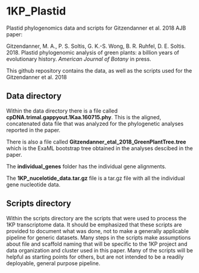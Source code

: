# 1KP_Plastid
Plastid phylogenomics data and scripts for Gitzendanner et al. 2018 AJB paper:

Gitzendanner, M. A., P. S. Soltis, G. K.-S. Wong, B. R. Ruhfel, D. E. Soltis. 2018. Plastid phylogenomic analysis of green plants: a billion years of evolutionary history. _American Journal of Botany_ in press.

This github repository contains the data, as well as the scripts used for the Gitzendanner et al. 2018 

## Data directory

Within the data directory there is a file called **cpDNA.trimal.gappyout.1Kaa.160715.phy**. This is the aligned, concatenated data file that was analyzed for the phylogenetic analyses reported in the paper.

There is also a file called **Gitzendanner_etal_2018_GreenPlantTree.tree** which is the ExaML bootstrap tree obtained in the analyses descibed in the paper.

The **individual_genes** folder has the individual gene alignments. 

The **1KP_nucelotide_data.tar.gz** file is a tar.gz file with all the individual gene nucleotide data.

## Scripts directory

Within the scripts directory are the scripts that were used to process the 1KP transcriptome data. It should be emphasized that these scripts are provided to document what was done, not to make a generally applicable pipeline for generic datasets. Many steps in the scripts make assumptions about file and scaffold naming that will be specific to the 1KP project and data organization and cluster used in this paper. Many of the scripts will be helpful as starting points for others, but are not intended to be a readily deployable, general purpose pipeline.

